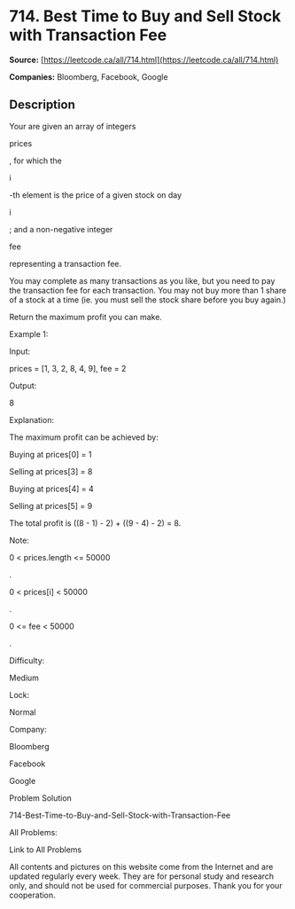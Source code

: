 # 714. Best Time to Buy and Sell Stock with Transaction Fee

**Source:** [https://leetcode.ca/all/714.html](https://leetcode.ca/all/714.html)

**Companies:** Bloomberg, Facebook, Google

## Description

Your are given an array of integers

prices

, for which the

i

-th
        element is the price of a given stock on day

i

; and a non-negative integer

fee

representing a transaction fee.

You may complete as many transactions as you like, but you need to pay the transaction fee
        for each transaction. You may not buy more than 1 share of a stock at a time (ie. you must
        sell the stock share before you buy again.)

Return the maximum profit you can make.

Example 1:

Input:

prices = [1, 3, 2, 8, 4, 9], fee = 2

Output:

8

Explanation:

The maximum profit can be achieved by:

Buying at prices[0] = 1

Selling at prices[3] = 8

Buying at prices[4] = 4

Selling at prices[5] = 9

The total profit is ((8 - 1) - 2) + ((9 - 4) - 2) = 8.

Note:

0 < prices.length <= 50000

.

0 < prices[i] < 50000

.

0 <= fee < 50000

.

Difficulty:

Medium

Lock:

Normal

Company:

Bloomberg

Facebook

Google

Problem Solution

714-Best-Time-to-Buy-and-Sell-Stock-with-Transaction-Fee

All Problems:

Link to All Problems

All contents and pictures on this website come from the Internet and are updated regularly every week. They are for personal study and research only, and should not be used for commercial purposes. Thank you for your cooperation.

